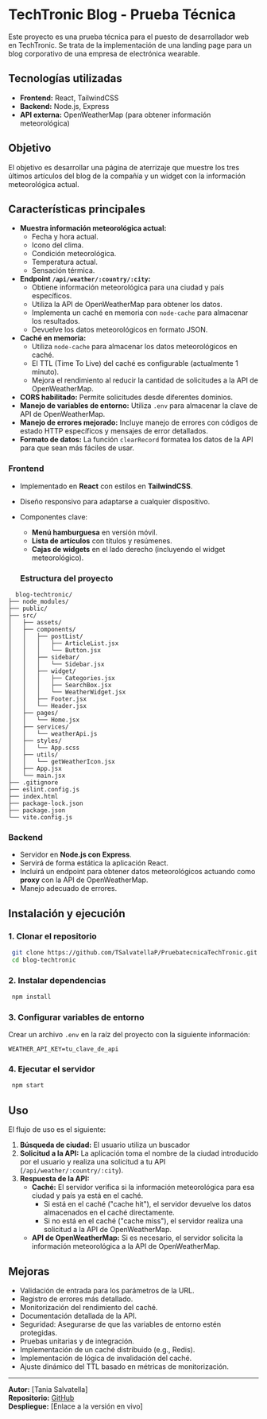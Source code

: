 # TechTronic Blog - Prueba Técnica

Este proyecto es una prueba técnica para el puesto de desarrollador web en TechTronic. Se trata de la implementación de una landing page para un blog corporativo de una empresa de electrónica wearable.

## Tecnologías utilizadas

- **Frontend:** React, TailwindCSS
- **Backend:** Node.js, Express
- **API externa:** OpenWeatherMap (para obtener información meteorológica)


## Objetivo

El objetivo es desarrollar una página de aterrizaje que muestre los tres últimos artículos del blog de la compañía y un widget con la información meteorológica actual.

## Características principales
* **Muestra información meteorológica actual:**
    * Fecha y hora actual.
    * Icono del clima.
    * Condición meteorológica.
    * Temperatura actual.
    * Sensación térmica.
* **Endpoint `/api/weather/:country/:city`:**
    * Obtiene información meteorológica para una ciudad y país específicos.
    * Utiliza la API de OpenWeatherMap para obtener los datos.
    * Implementa un caché en memoria con `node-cache` para almacenar los resultados.
    * Devuelve los datos meteorológicos en formato JSON.
* **Caché en memoria:**
    * Utiliza `node-cache` para almacenar los datos meteorológicos en caché.
    * El TTL (Time To Live) del caché es configurable (actualmente 1 minuto).
    * Mejora el rendimiento al reducir la cantidad de solicitudes a la API de OpenWeatherMap.
* **CORS habilitado:** Permite solicitudes desde diferentes dominios.
* **Manejo de variables de entorno:** Utiliza `.env` para almacenar la clave de API de OpenWeatherMap.
* **Manejo de errores mejorado:** Incluye manejo de errores con códigos de estado HTTP específicos y mensajes de error detallados.
* **Formato de datos:** La función `clearRecord` formatea los datos de la API para que sean más fáciles de usar.

### Frontend

- Implementado en **React** con estilos en **TailwindCSS**.
- Diseño responsivo para adaptarse a cualquier dispositivo.
- Componentes clave:
  - **Menú hamburguesa** en versión móvil.
  - **Lista de artículos** con títulos y resúmenes.
  - **Cajas de widgets** en el lado derecho (incluyendo el widget meteorológico).

  ### Estructura del proyecto
```
  blog-techtronic/
├── node_modules/
├── public/
├── src/
│   ├── assets/
│   ├── components/
│   │   ├── postList/
│   │   │   ├── ArticleList.jsx
│   │   │   └── Button.jsx
│   │   ├── sidebar/
│   │   │   └── Sidebar.jsx
│   │   ├── widget/
│   │   │   ├── Categories.jsx
│   │   │   ├── SearchBox.jsx
│   │   │   └── WeatherWidget.jsx
│   │   ├── Footer.jsx
│   │   └── Header.jsx
│   ├── pages/
│   │   └── Home.jsx
│   ├── services/
│   │   └── weatherApi.js
│   ├── styles/
│   │   └── App.scss
│   ├── utils/
│   │   └── getWeatherIcon.jsx
│   ├── App.jsx
│   └── main.jsx
├── .gitignore
├── eslint.config.js
├── index.html
├── package-lock.json
├── package.json
└── vite.config.js
```

### Backend

- Servidor en **Node.js con Express**.
- Servirá de forma estática la aplicación React.
- Incluirá un endpoint para obtener datos meteorológicos actuando como **proxy** con la API de OpenWeatherMap.
- Manejo adecuado de errores.

## Instalación y ejecución

### 1. Clonar el repositorio
```bash
 git clone https://github.com/TSalvatellaP/PruebatecnicaTechTronic.git
 cd blog-techtronic
```

### 2. Instalar dependencias
```bash
 npm install
```

### 3. Configurar variables de entorno
Crear un archivo `.env` en la raíz del proyecto con la siguiente información:
```
WEATHER_API_KEY=tu_clave_de_api
```

### 4. Ejecutar el servidor
```bash
 npm start
```

## Uso

El flujo de uso es el siguiente:

1.  **Búsqueda de ciudad:** El usuario utiliza un buscador
2.  **Solicitud a la API:** La aplicación toma el nombre de la ciudad introducido por el usuario y realiza una solicitud a tu API (`/api/weather/:country/:city`).
3.  **Respuesta de la API:**
    * **Caché:** El servidor verifica si la información meteorológica para esa ciudad y país ya está en el caché.
        * Si está en el caché ("cache hit"), el servidor devuelve los datos almacenados en el caché directamente.
        * Si no está en el caché ("cache miss"), el servidor realiza una solicitud a la API de OpenWeatherMap.
    * **API de OpenWeatherMap:** Si es necesario, el servidor solicita la información meteorológica a la API de OpenWeatherMap.

## Mejoras

* Validación de entrada para los parámetros de la URL.
* Registro de errores más detallado.
* Monitorización del rendimiento del caché.
* Documentación detallada de la API.
* Seguridad: Asegurarse de que las variables de entorno estén protegidas.
* Pruebas unitarias y de integración.
* Implementación de un caché distribuido (e.g., Redis).
* Implementación de lógica de invalidación del caché.
* Ajuste dinámico del TTL basado en métricas de monitorización.


---

**Autor:** [Tania Salvatella]  
**Repositorio:** [GitHub](https://github.com/TSalvatellaP/PruebatecnicaTechTronic)  
**Despliegue:** [Enlace a la versión en vivo]


